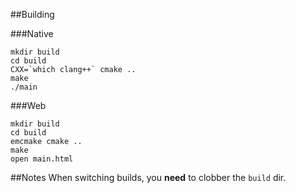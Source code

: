 ##Building

###Native
```
mkdir build
cd build
CXX=`which clang++` cmake ..
make
./main
```

###Web
```
mkdir build
cd build
emcmake cmake ..
make
open main.html
```

##Notes
When switching builds, you __need__ to clobber the `build` dir.